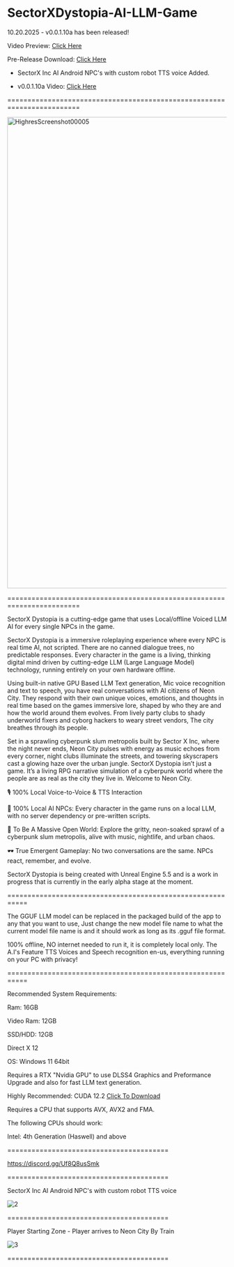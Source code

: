 # SectorXDystopia-AI-LLM-Game

10.20.2025 - v0.0.1.10a has been released!

Video Preview: [Click Here](https://www.youtube.com/watch?v=Q5HKE8VpUsY)

Pre-Release Download: [Click Here](https://drive.google.com/uc?export=download&id=1eA66uVfIykJeVf5BT6B9BDtT2WqRRZTz)

- SectorX Inc AI Android NPC's with custom robot TTS voice Added.

- v0.0.1.10a Video: [Click Here](https://www.youtube.com/watch?v=M9CAcByvkBQ)

========================================================================

<img width="1920" height="1080" alt="HighresScreenshot00005" src="https://github.com/user-attachments/assets/a64fd133-3e83-4436-8a9b-519d958153b7" />

========================================================================

SectorX Dystopia is a cutting-edge game that uses Local/offline Voiced LLM AI for every single NPCs in the game.

SectorX Dystopia is a immersive roleplaying experience where every NPC is real time AI, not scripted. There are no canned dialogue trees, no predictable responses. Every character in the game is a living, thinking digital mind driven by cutting-edge LLM (Large Language Model) technology, running entirely on your own hardware offline.

Using built-in native GPU Based LLM Text generation, Mic voice recognition and text to speech, you have real conversations with AI citizens of Neon City. They respond with their own unique voices, emotions, and thoughts in real time based on the games immersive lore, shaped by who they are and how the world around them evolves.
From lively party clubs to shady underworld fixers and cyborg hackers to weary street vendors, The city breathes through its people.

Set in a sprawling cyberpunk slum metropolis built by Sector X Inc, where the night never ends, Neon City pulses with energy as music echoes from every corner, night clubs illuminate the streets, and towering skyscrapers cast a glowing haze over the urban jungle.
SectorX Dystopia isn’t just a game. It’s a living RPG narrative simulation of a cyberpunk world where the people are as real as the city they live in.
Welcome to Neon City.

🎙️ 100% Local Voice-to-Voice & TTS Interaction

🧠 100% Local AI NPCs: Every character in the game runs on a local LLM, with no server dependency or pre-written scripts.

🌆 To Be A Massive Open World: Explore the gritty, neon-soaked sprawl of a cyberpunk slum metropolis, alive with music, nightlife, and urban chaos.

🕶️ True Emergent Gameplay: No two conversations are the same. NPCs react, remember, and evolve.

SectorX Dystopia is being created with Unreal Engine 5.5 and is a work in progress that is currently in the early alpha stage at the moment.

===========================================================

The GGUF LLM model can be replaced in the packaged build of the app to any that you want to use, Just change the new model file name to what the current model file name is and it should work as long as its .gguf file format.

100% offline, NO internet needed to run it, it is completely local only. The A.I's Feature TTS Voices and Speech recognition en-us, everything running on your PC with privacy!

===========================================================

Recommended System Requirements:

Ram: 16GB

Video Ram: 12GB

SSD/HDD: 12GB

Direct X 12

OS: Windows 11 64bit

Requires a RTX "Nvidia GPU" to use DLSS4 Graphics and Preformance Upgrade and also for fast LLM text generation.

Highly Recommended: CUDA 12.2 [Click To Download](https://developer.nvidia.com/cuda-12-2-0-download-archive?target_os=Windows&target_arch=x86_64&target_version=10&target_type=exe_local)

Requires a CPU that supports AVX, AVX2 and FMA.

The following CPUs should work:

Intel: 4th Generation (Haswell) and above

========================================

https://discord.gg/Uf8Q8usSmk

========================================

SectorX Inc AI Android NPC's with custom robot TTS voice

![2](https://github.com/user-attachments/assets/7ec8a6fe-6982-4fbd-a871-37630e42d621)

========================================

Player Starting Zone - Player arrives to Neon City By Train

![3](https://github.com/user-attachments/assets/03ae388e-e0a5-49e7-8583-7fd070a520e8)

========================================
